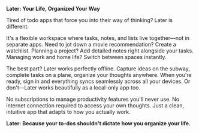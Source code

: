 **Later: Your Life, Organized Your Way**

Tired of todo apps that force you into their way of thinking? Later is different.

It's a flexible workspace where tasks, notes, and lists live together—not in separate apps. Need to jot down a movie recommendation? Create a watchlist. Planning a project? Add detailed notes right alongside your tasks. Managing work and home life? Switch between spaces instantly.

The best part? Later works perfectly offline. Capture ideas on the subway, complete tasks on a plane, organize your thoughts anywhere. When you're ready, sign in and everything syncs seamlessly across all your devices. Or don't—Later works beautifully as a local-only app too.

No subscriptions to manage productivity features you'll never use. No internet connection required to access your own thoughts. Just a clean, intuitive app that adapts to how you actually work.

**Later: Because your to-dos shouldn't dictate how you organize your life.**